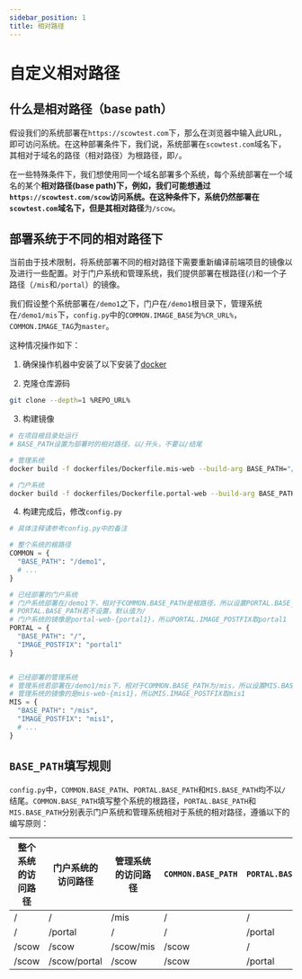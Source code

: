 ```yaml
---
sidebar_position: 1
title: 相对路径
---
```


# 自定义相对路径

## 什么是相对路径（base path）

假设我们的系统部署在`https://scowtest.com`下，那么在浏览器中输入此URL，即可访问系统。在这种部署条件下，我们说，系统部署在`scowtest.com`域名下，其相对于域名的路径（相对路径）为根路径，即`/`。

在一些特殊条件下，我们想使用同一个域名部署多个系统，每个系统部署在一个域名的某个**相对路径(base path)**下，例如，我们可能想通过`https://scowtest.com/scow`访问系统。在这种条件下，系统仍然部署在`scowtest.com`域名下，但是其**相对路径**为`/scow`。


## 部署系统于不同的相对路径下

当前由于技术限制，将系统部署不同的相对路径下需要重新编译前端项目的镜像以及进行一些配置。对于门户系统和管理系统，我们提供部署在根路径(`/`)和一个子路径（`/mis`和`/portal`）的镜像。

我们假设整个系统部署在`/demo1`之下，门户在`/demo1`根目录下，管理系统在`/demo1/mis`下，`config.py`中的`COMMON.IMAGE_BASE`为`%CR_URL%`，`COMMON.IMAGE_TAG`为`master`。

这种情况操作如下：

1. 确保操作机器中安装了以下安装了[docker](https://docs.docker.com/engine/install/)

2. 克隆仓库源码

```bash
git clone --depth=1 %REPO_URL%
```

3. 构建镜像

```bash
# 在项目根目录处运行
# BASE_PATH设置为部署时的相对路径，以/开头，不要以/结尾

# 管理系统
docker build -f dockerfiles/Dockerfile.mis-web --build-arg BASE_PATH="/demo1/mis" -t "%CR_URL%/mis-web-mis1:master" .

# 门户系统
docker build -f dockerfiles/Dockerfile.portal-web --build-arg BASE_PATH="/demo1" -t "%CR_URL%/portal-web-portal1:master" .
```

4. 构建完成后，修改`config.py`

```python
# 具体注释请参考config.py中的备注

# 整个系统的根路径
COMMON = {
  "BASE_PATH": "/demo1",
  # ...
}

# 已经部署的门户系统
# 门户系统部署在/demo1下，相对于COMMON.BASE_PATH是根路径，所以设置PORTAL.BASE_PATH为/
# PORTAL.BASE_PATH若不设置，默认值为/
# 门户系统的镜像是portal-web-{portal1}，所以PORTAL.IMAGE_POSTFIX取portal1
PORTAL = {
  "BASE_PATH": "/",
  "IMAGE_POSTFIX": "portal1"
}


# 已经部署的管理系统
# 管理系统若部署在/demo1/mis下，相对于COMMON.BASE_PATH为/mis，所以设置MIS.BASE_PATH为/mis
# 管理系统的镜像的是mis-web-{mis1}，所以MIS.IMAGE_POSTFIX取mis1
MIS = {
  "BASE_PATH": "/mis",
  "IMAGE_POSTFIX": "mis1",
  # ...
}

```

## `BASE_PATH`填写规则

`config.py`中，`COMMON.BASE_PATH`、`PORTAL.BASE_PATH`和`MIS.BASE_PATH`均不以`/`结尾。`COMMON.BASE_PATH`填写整个系统的根路径，`PORTAL.BASE_PATH`和`MIS.BASE_PATH`分别表示门户系统和管理系统相对于系统的相对路径，遵循以下的编写原则：

| 整个系统的访问路径 | 门户系统的访问路径 | 管理系统的访问路径 | `COMMON.BASE_PATH` | `PORTAL.BASE_PATH` | `MIS.BASE_PATH` |
| ------------------ | ------------------ | ------------------ | ------------------ | ------------------ | --------------- |
| /                  | /                  | /mis               | /                  | /                  | /mis            |
| /                  | /portal            | /                  | /                  | /portal            | /               |
| /scow              | /scow              | /scow/mis          | /scow              | /                  | /mis            |
| /scow              | /scow/portal       | /scow              | /scow              | /portal            | /               |
